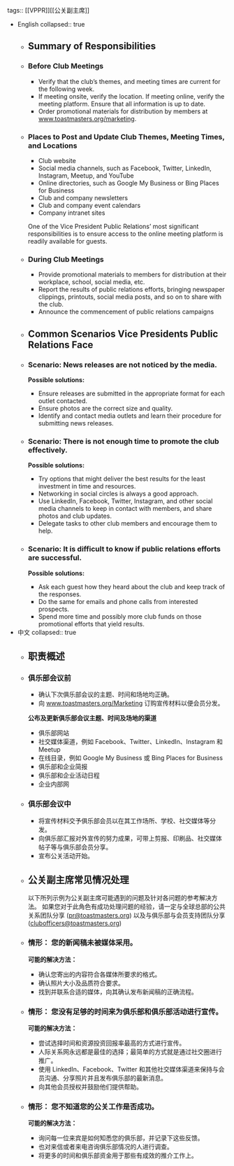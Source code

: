 tags:: [[VPPR]][[公关副主席]]

- English
  collapsed:: true
	- ## Summary of Responsibilities
	- ### Before Club Meetings
	  
	  * Verify that the club’s themes, and meeting times are current for the following week.
	  * If meeting onsite, verify the location. If meeting online, verify the meeting platform. Ensure that all information is up to date.
	  * Order promotional materials for distribution by members at www.toastmasters.org/marketing.
	- ### Places to Post and Update Club Themes, Meeting Times, and Locations
	  
	  * Club website
	  * Social media channels, such as Facebook, Twitter, LinkedIn, Instagram, Meetup, and YouTube
	  * Online directories, such as Google My Business or Bing Places for Business
	  * Club and company newsletters
	  * Club and company event calendars
	  * Company intranet sites
	  
	  One of the Vice President Public Relations’ most significant responsibilities is to ensure access to the online meeting platform is readily available for guests.
	- ### During Club Meetings
	  
	  * Provide promotional materials to members for distribution at their workplace, school, social media, etc.
	  * Report the results of public relations efforts, bringing newspaper clippings, printouts, social media posts, and so on to share with the club.
	  * Announce the commencement of public relations campaigns
	- ## Common Scenarios Vice Presidents Public Relations Face
	- ### Scenario: News releases are not noticed by the media.
	  
	  **Possible solutions:**
	  
	  * Ensure releases are submitted in the appropriate format for each outlet contacted. 
	  * Ensure photos are the correct size and quality.
	  * Identify and contact media outlets and learn their procedure for submitting news releases.
	- ### Scenario: There is not enough time to promote the club effectively.
	  
	  **Possible solutions:**
	  
	  * Try options that might deliver the best results for the least investment in time and resources.
	  * Networking in social circles is always a good approach.
	  * Use LinkedIn, Facebook, Twitter, Instagram, and other social media channels to keep in contact with members, and share photos and club updates.
	  * Delegate tasks to other club members and encourage them to help.
	- ### Scenario: It is difficult to know if public relations efforts are successful.
	  
	  **Possible solutions:**
	  
	  * Ask each guest how they heard about the club and keep track of the responses. 
	  * Do the same for emails and phone calls from interested prospects. 
	  * Spend more time and possibly more club funds on those promotional efforts that yield results.
- 中文
  collapsed:: true
	- ## 职责概述
	- ### 俱乐部会议前
	  
	  * 确认下次俱乐部会议的主题、时间和场地均正确。
	  * 向 www.toastmasters.org/Marketing 订购宣传材料以便会员分发。
	  
	  **公布及更新俱乐部会议主题、时间及场地的渠道**
	  
	  * 俱乐部网站
	  * 社交媒体渠道，例如 Facebook、Twitter、LinkedIn、Instagram 和 Meetup
	  * 在线目录，例如 Google My Business 或 Bing Places for Business
	  * 俱乐部和企业简报
	  * 俱乐部和企业活动日程
	  * 企业内部网
	- ### 俱乐部会议中
	  
	  * 将宣传材料交予俱乐部会员以在其工作场所、学校、社交媒体等分发。
	  * 向俱乐部汇报对外宣传的努力成果，可带上剪报、印刷品、社交媒体帖子等与俱乐部会员分享。
	  * 宣布公关活动开始。
	- ## 公关副主席常见情况处理
	  
	  以下所列示例为公关副主席可能遇到的问题及针对各问题的参考解决方法。 如果您对于此角色有成功处理问题的经验，请一定与全球总部的公共关系团队分享 (pr@toastmasters.org) 以及与俱乐部与会员支持团队分享 (clubofficers@toastmasters.org)
	- ### 情形： 您的新闻稿未被媒体采用。
	  
	  **可能的解决方法：**
	  
	  * 确认您寄出的内容符合各媒体所要求的格式。 
	  * 确认照片大小及品质符合要求。
	  * 找到并联系合适的媒体，向其确认发布新闻稿的正确流程。
	- ### 情形： 您没有足够的时间来为俱乐部和俱乐部活动进行宣传。
	  
	  **可能的解决方法：**
	  
	  * 尝试选择时间和资源投资回报率最高的方式进行宣传。 
	  * 人际关系网永远都是最佳的选择；最简单的方式就是通过社交圈进行推广。
	  * 使用 LinkedIn、Facebook、Twitter 和其他社交媒体渠道来保持与会员沟通、分享照片并且发布俱乐部的最新消息。
	  * 向其他会员授权并鼓励他们提供帮助。
	- ### 情形： 您不知道您的公关工作是否成功。
	  
	  **可能的解决方法：**
	  
	  * 询问每一位来宾是如何知悉您的俱乐部，并记录下这些反馈。 
	  * 也对来信或者来电咨询俱乐部情况的人进行调查。 
	  * 将更多的时间和俱乐部资金用于那些有成效的推介工作上。